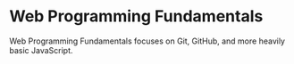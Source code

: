 # Web Programming Fundamentals

Web Programming Fundamentals focuses on Git, GitHub, and more heavily basic JavaScript.
